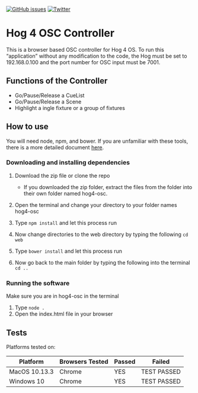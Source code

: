[![GitHub issues](https://img.shields.io/github/issues/maeganjwilson/hog4-osc.svg)](https://github.com/maeganjwilson/hog4-osc/issues)
[![Twitter](https://img.shields.io/twitter/url/https/github.com/maeganjwilson/hog4-osc.svg?style=social)](https://twitter.com/intent/tweet?text=Wow:&url=https%3A%2F%2Fgithub.com%2Fmaeganjwilson%2Fhog4-osc)

# Hog 4 OSC Controller

This is a browser based OSC controller for Hog 4 OS.
To run this “application” without any modification to the code, the Hog must be set to 192.168.0.100 and the port number for OSC input must be 7001.

## Functions of the Controller

* Go/Pause/Release a CueList
* Go/Pause/Release a Scene
* Highlight a ingle fixture or a group of fixtures

## How to use

You will need node, npm, and bower. If you are unfamiliar with these tools, there is a more detailed document [here](https://maeganjwilson.github.io/hog4-osc/install-setup-instructions).

### Downloading and installing dependencies

1. Download the zip file or clone the repo

   * If you downloaded the zip folder, extract the files from the folder into their own folder named hog4-osc.

2. Open the terminal and change your directory to your folder names hog4-osc
3. Type `npm install` and let this process run
4. Now change directories to the web directory by typing the following `cd web`
5. Type `bower install` and let this process run
6. Now go back to the main folder by typing the following into the terminal `cd ..`

### Running the software

Make sure you are in hog4-osc in the terminal

1. Type `node .`
2. Open the index.html file in your browser

## Tests

Platforms tested on:

| Platform      | Browsers Tested | Passed     | Failed     |
| ------------- | --------------- | ---------- | ---------- |
| MacOS 10.13.3 | Chrome          | YES | TEST PASSED |
| Windows 10    | Chrome          | YES | TEST PASSED |

